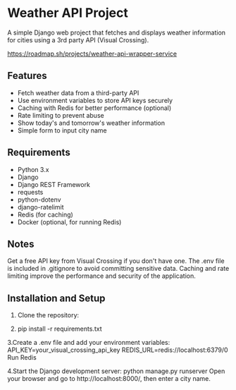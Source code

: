 # Weather API Project

A simple Django web project that fetches and displays weather information for cities using a 3rd party API (Visual Crossing).

https://roadmap.sh/projects/weather-api-wrapper-service


## Features

- Fetch weather data from a third-party API
- Use environment variables to store API keys securely
- Caching with Redis for better performance (optional)
- Rate limiting to prevent abuse
- Show today's and tomorrow's weather information
- Simple form to input city name



## Requirements

- Python 3.x
- Django
- Django REST Framework
- requests
- python-dotenv
- django-ratelimit
- Redis (for caching)
- Docker (optional, for running Redis)



## Notes
Get a free API key from Visual Crossing if you don't have one.
The .env file is included in .gitignore to avoid committing sensitive data.
Caching and rate limiting improve the performance and security of the application.


## Installation and Setup

1. Clone the repository:

3. pip install -r requirements.txt

3.Create a .env file and add your environment variables:
API_KEY=your_visual_crossing_api_key
REDIS_URL=redis://localhost:6379/0
Run Redis 

4.Start the Django development server:
python manage.py runserver
Open your browser and go to http://localhost:8000/, then enter a city name.

